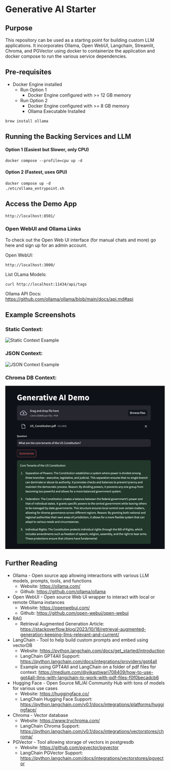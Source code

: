 # Generative AI Starter

## Purpose
This repository can be used as a starting point for building custom LLM applications.  It incorporates Ollama, Open WebUI, Langchain, Streamlit, Chroma, and PGVector using docker to containerize the application and docker compose to run the various service dependencies.

## Pre-requisites

* Docker Engine installed
  * Run Option 1
      * Docker Engine configured with >= 12 GB memory
  * Run Option 2
      * Docker Engine configured with >= 8 GB memory
      * Ollama Executable Installed
```
brew install ollama
```

## Running the Backing Services and LLM

#### Option 1 (Easiest but Slower, only CPU)

```
docker compose --profile=cpu up -d
```

#### Option 2 (Fastest, uses GPU)
```
docker compose up -d
./etc/ollama_entrypoint.sh
```

## Access the Demo App

```
http://localhost:8501/
```

### Open WebUI and Ollama Links

To check out the Open Web UI interface (for manual chats and more) go here and sign up for an admin account.

Open WebUI:

```
http://localhost:3000/
```

List OLama Models:

```
curl http://localhost:11434/api/tags
```

Ollama API Docs: https://github.com/ollama/ollama/blob/main/docs/api.md#api

## Example Screenshots

### Static Context:

![Static Context Example](/etc/Static_Context_Example.png)

### JSON Context:

![JSON Context Example](/etc/JSON_Context_Example.png)

### Chroma DB Context:

![Chroma_DB_Example](/etc/Chroma_PDF_Example.png)

## Further Reading

- Ollama - Open source app allowing interactions with various LLM models, prompts, tools, and functions
  - Website: https://ollama.com/
  - Github: https://github.com/ollama/ollama
- Open WebUI - Open source Web UI wrapper to interact with local or remote Ollama instances
  - Website: https://openwebui.com/
  - Github: https://github.com/open-webui/open-webui
- RAG
  - Retrieval Augmented Generation Article: https://stackoverflow.blog/2023/10/18/retrieval-augmented-generation-keeping-llms-relevant-and-current/
- LangChain - Tool to help build custom prompts and embed using vectorDB
  - Website: https://python.langchain.com/docs/get_started/introduction
  - LangChain GPT4All Support: https://python.langchain.com/docs/integrations/providers/gpt4all
  - Example using GPT4All and LangChain on a folder of pdf files for context: https://medium.com/@vikastiwari708409/how-to-use-gpt4all-llms-with-langchain-to-work-with-pdf-files-f0f0becadcb6
- Hugging Face - Open Source ML/AI Community Hub with tons of models for various use cases
  - Website: https://huggingface.co/
  - LangChain Hugging Face Support: https://python.langchain.com/v0.1/docs/integrations/platforms/huggingface/
- Chroma - Vector database
  - Website: https://www.trychroma.com/
  - LangChain Chroma Support: https://python.langchain.com/v0.1/docs/integrations/vectorstores/chroma/
- PGVector - Tool allowing storage of vectors in postgresdb
  - Website: https://github.com/pgvector/pgvector
  - LangChain PGVector Support: https://python.langchain.com/docs/integrations/vectorstores/pgvector
